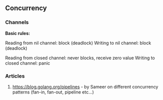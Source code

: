 ## Concurrency

### Channels

**Basic rules:**

Reading from nil channel: block (deadlock)
Writing to nil channel: block (deadlock)

Reading from closed channel: never blocks, receive zero value
Writing to closed channel: panic


### Articles

1. https://blog.golang.org/pipelines - by Sameer on different concurrency patterns (fan-in, fan-out, pipeline etc...)